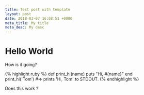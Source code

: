 ```yaml
---
title: Test post with template
layout: post
date: 2018-03-07 16:08:51 +0000
meta_title: My title
meta_desc: My desc
---
```

# Hello World

How is it going?

{% highlight ruby %}
def print_hi(name)
puts "Hi, #{name}"
end
print_hi('Tom')
\#=> prints 'Hi, Tom' to STDOUT.
{% endhighlight %}

Does this work ?